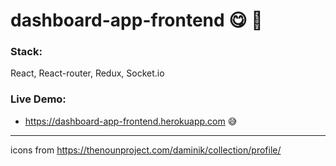 # dashboard-app-frontend :yum: :green_apple:
### Stack:
React, React-router, Redux, Socket.io

### Live Demo:
* https://dashboard-app-frontend.herokuapp.com :sweat_smile:


---
icons from https://thenounproject.com/daminik/collection/profile/
